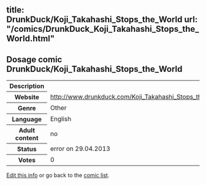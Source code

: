 title: DrunkDuck/Koji_Takahashi_Stops_the_World
url: "/comics/DrunkDuck_Koji_Takahashi_Stops_the_World.html"
---
Dosage comic DrunkDuck/Koji_Takahashi_Stops_the_World
-----------------------------------------

<p id="msg"></p>
<script type="text/javascript">
if (window.location.search === '?edit_info_mail=sent_ok') {
  var elem = document.getElementById("msg");
  elem.innerHTML = 'Edited information sucessfully sent.';
  elem.className = 'ok';
}
</script>
<table class="comicinfo">
<tr>
<th>Description</th><td></td>
</tr>
<tr>
<th>Website</th><td><a href="http://www.drunkduck.com/Koji_Takahashi_Stops_the_World/">http://www.drunkduck.com/Koji_Takahashi_Stops_the_World/</a></td>
</tr>
<tr>
<th>Genre</th><td>Other</td>
</tr>
<tr>
<th>Language</th><td>English</td>
</tr>
<tr>
<th>Adult content</th><td>no</td>
</tr>
<tr>
<th>Status</th><td>error on 29.04.2013</td>
</tr>
<tr>
<th>Votes</th><td>0</td>
</tr>
</table>

[Edit this info](DrunkDuck_Koji_Takahashi_Stops_the_World_edit.html) or go back to the [comic list](../comic-index.html).
